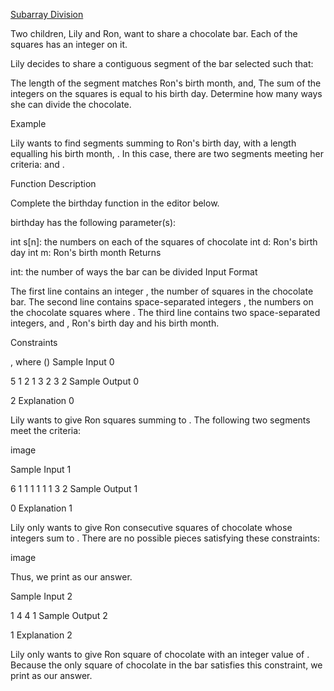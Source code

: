 [Subarray Division](https://www.hackerrank.com/challenges/the-birthday-bar/problem?isFullScreen=true)

Two children, Lily and Ron, want to share a chocolate bar. Each of the squares has an integer on it.

Lily decides to share a contiguous segment of the bar selected such that:

The length of the segment matches Ron's birth month, and,
The sum of the integers on the squares is equal to his birth day.
Determine how many ways she can divide the chocolate.

Example



Lily wants to find segments summing to Ron's birth day,  with a length equalling his birth month, . In this case, there are two segments meeting her criteria:  and .

Function Description

Complete the birthday function in the editor below.

birthday has the following parameter(s):

int s[n]: the numbers on each of the squares of chocolate
int d: Ron's birth day
int m: Ron's birth month
Returns

int: the number of ways the bar can be divided
Input Format

The first line contains an integer , the number of squares in the chocolate bar.
The second line contains  space-separated integers , the numbers on the chocolate squares where .
The third line contains two space-separated integers,  and , Ron's birth day and his birth month.

Constraints

, where ()
Sample Input 0

5
1 2 1 3 2
3 2
Sample Output 0

2
Explanation 0

Lily wants to give Ron  squares summing to . The following two segments meet the criteria:

image

Sample Input 1

6
1 1 1 1 1 1
3 2
Sample Output 1

0
Explanation 1

Lily only wants to give Ron  consecutive squares of chocolate whose integers sum to . There are no possible pieces satisfying these constraints:

image

Thus, we print  as our answer.

Sample Input 2

1
4
4 1
Sample Output 2

1
Explanation 2

Lily only wants to give Ron  square of chocolate with an integer value of . Because the only square of chocolate in the bar satisfies this constraint, we print  as our answer.
